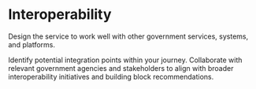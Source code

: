 # Interoperability

Design the service to work well with other government services, systems, and platforms.

Identify potential integration points within your journey. Collaborate with relevant government agencies and stakeholders to align with broader interoperability initiatives and building block recommendations.
